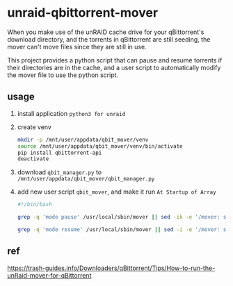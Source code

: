 # unraid-qbittorrent-mover

When you make use of the unRAID cache drive for your qBittorrent's download directory, and the torrents in qBittorrent are still seeding, the mover can't move files since they are still in use.

This project provides a python script that can pause and resume torrents if their directories are in the cache, and a user script to automatically modify the mover file to use the python script.



## usage

1. install application `python3 for unraid` 

2. create venv

   ```bash
   mkdir -p /mnt/user/appdata/qbit_mover/venv
   source /mnt/user/appdata/qbit_mover/venv/bin/activate
   pip install qbittorrent-api
   deactivate
   ```

3. download `qbit_manager.py` to `/mnt/user/appdata/qbit_mover/qbit_manager.py` 

4. add new user script `qbit_mover`, and make it run `At Startup of Array` 

   ```bash
   #!/bin/bash
   
   grep -q 'mode pause' /usr/local/sbin/mover || sed -ik -e '/mover: started/{' -e 'a \ \ /mnt/user/appdata/qbit_mover/venv/bin/python /mnt/user/appdata/qbit_mover/qbit_manager.py --mode pause --host http://[IP]:[PORT] --username [user] --password [passwd] --container-mapping [/media:/mnt/cache/media] --used-percentage-threshold [75]' -e '}' /usr/local/sbin/mover
   
   grep -q 'mode resume' /usr/local/sbin/mover || sed -i -e '/mover: started/{' -e 'a \ \ /mnt/user/appdata/qbit_mover/venv/bin/python /mnt/user/appdata/qbit_mover/qbit_manager.py --mode resume --host http://[IP]:[PORT] --username [user] --password [passwd] --container-mapping [/media:/mnt/cache/media] --used-percentage-threshold [75]' -e '}' /usr/local/sbin/mover
   
   ```

   

## ref

https://trash-guides.info/Downloaders/qBittorrent/Tips/How-to-run-the-unRaid-mover-for-qBittorrent

